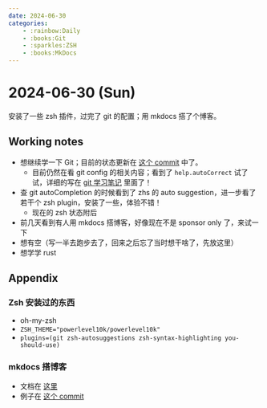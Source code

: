 ```yaml
---
date: 2024-06-30
categories:
    - :rainbow:Daily
    - :books:Git
    - :sparkles:ZSH
    - :books:MkDocs
---
```


# 2024-06-30 (Sun)

安装了一些 zsh 插件，过完了 git 的配置；用 mkdocs 搭了个博客。

<!-- more -->

## Working notes

- 想继续学一下 Git；目前的状态更新在 [这个 commit](https://github.com/xuan-insr/xuan-insr.github.io/commit/b587797a2bc7c28ca6c7eb16bc233c07472388e9) 中了。
    - 目前仍然在看 git config 的相关内容；看到了 `help.autoCorrect` 试了试，详细的写在 [git 学习笔记](https://xuan-insr.github.io/git/use_git/) 里面了！
- 查 git autoCompletion 的时候看到了 zhs 的 auto suggestion，进一步看了若干个 zsh plugin，安装了一些，体验不错！
    - 现在的 zsh 状态附后
- 前几天看到有人用 mkdocs 搭博客，好像现在不是 sponsor only 了，来试一下
- 想有空（写一半去跑步去了，回来之后忘了当时想干啥了，先放这里）
- 想学学 rust

## Appendix

### Zsh 安装过的东西

- oh-my-zsh
- `ZSH_THEME="powerlevel10k/powerlevel10k"`
- `plugins=(git zsh-autosuggestions zsh-syntax-highlighting you-should-use)`

### mkdocs 搭博客

- 文档在 [这里](https://squidfunk.github.io/mkdocs-material/plugins/blog)
- 例子在 [这个 commit](https://github.com/xuan-insr/random_notes/commit/52e40800ba62d6e5f1c27d8e0abf583241673c67)
